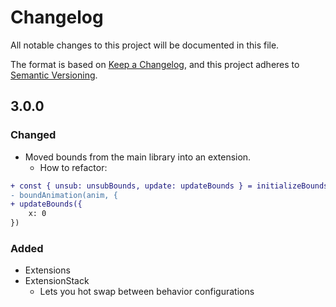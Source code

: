 # Changelog

All notable changes to this project will be documented in this file.

The format is based on [Keep a Changelog](https://keepachangelog.com/en/1.1.0/),
and this project adheres to [Semantic Versioning](https://semver.org/spec/v2.0.0.html).

## 3.0.0

### Changed

- Moved bounds from the main library into an extension.
  - How to refactor:

```diff
+ const { unsub: unsubBounds, update: updateBounds } = initializeBounds(anim, {})
- boundAnimation(anim, {
+ updateBounds({
    x: 0
})
```

### Added

- Extensions
- ExtensionStack
  - Lets you hot swap between behavior configurations
